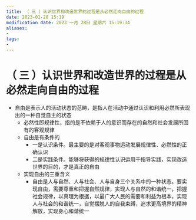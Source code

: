 ```yaml
---
title: （ 三 ）认识世界和改造世界的过程是从必然走向自由的过程
date: 2023-01-28 15:19
modification date: 2023 一月 28日 星期六 15:19:34
aliases: 
- 
tags: 
- 
---
```


# （ 三 ）认识世界和改造世界的过程是从必然走向自由的过程

- 自由是表示人的活动状态的范畴，是指人在活动中通过认识和利用必然所表现出的一种自觉自主的状态
	- 必然性即规律性，指的是不依赖于人的意识而存在的自然和社会发展所固有的客观规律
	- 自由是有条件的
		- 一是认识条件。最主要的是对客观事物运动发展规律性、必然性的正确认识
		- 二是实践条件。能够将获得的规律性认识运用千指导实践，实现改造世界的目的，才是真正的自由
	- 实现自由的三重含义
		- 自由是人与自然、人与社会、人与自身三个关系中的一种状态。要实现自由，需要尊重和把握自然规律，实现人与自然的和谐统一，把握社会规律，以真理为根据，以最广大人民的需要和利益为根本，实现人与社会的和谐统一，自觉摆脱人的自我束缚，追求更高境界的精神解放，实现身心和谐统一